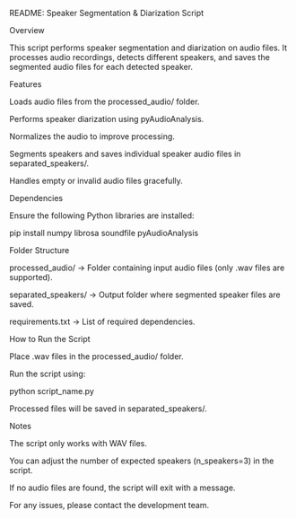 README: Speaker Segmentation & Diarization Script

Overview

This script performs speaker segmentation and diarization on audio files. It processes audio recordings, detects different speakers, and saves the segmented audio files for each detected speaker.

Features

Loads audio files from the processed_audio/ folder.

Performs speaker diarization using pyAudioAnalysis.

Normalizes the audio to improve processing.

Segments speakers and saves individual speaker audio files in separated_speakers/.

Handles empty or invalid audio files gracefully.

Dependencies

Ensure the following Python libraries are installed:

pip install numpy librosa soundfile pyAudioAnalysis

Folder Structure

processed_audio/ → Folder containing input audio files (only .wav files are supported).

separated_speakers/ → Output folder where segmented speaker files are saved.

requirements.txt → List of required dependencies.

How to Run the Script

Place .wav files in the processed_audio/ folder.

Run the script using:

python script_name.py

Processed files will be saved in separated_speakers/.

Notes

The script only works with WAV files.

You can adjust the number of expected speakers (n_speakers=3) in the script.

If no audio files are found, the script will exit with a message.

For any issues, please contact the development team.

